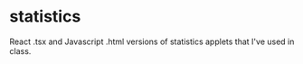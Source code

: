 # statistics
React .tsx and Javascript .html versions of statistics applets that I've used in class.
